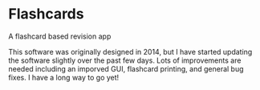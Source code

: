 # Flashcards
A flashcard based revision app

This software was originally designed in 2014, but I have started updating the software slightly over the past few days. Lots of improvements are needed including an imporved GUI, flashcard printing, and general bug fixes. I have a long way to go yet!
